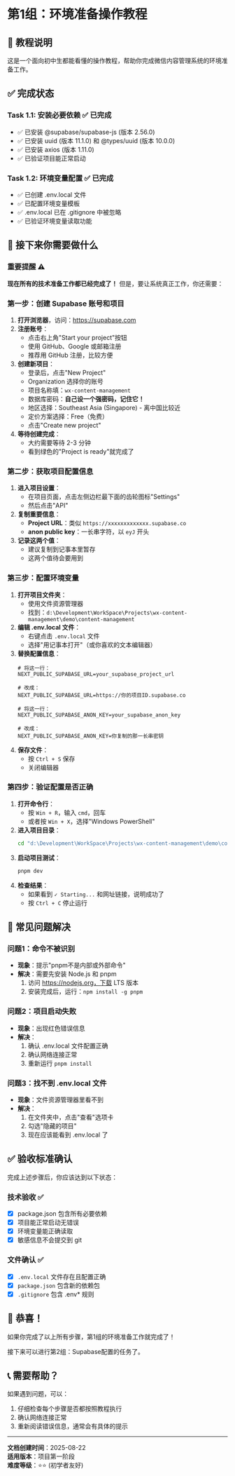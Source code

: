 # 第1组：环境准备操作教程

## 📖 教程说明

这是一个面向初中生都能看懂的操作教程，帮助你完成微信内容管理系统的环境准备工作。

## ✅ 完成状态

### Task 1.1: 安装必要依赖 ✅ 已完成
- ✅ 已安装 @supabase/supabase-js (版本 2.56.0)
- ✅ 已安装 uuid (版本 11.1.0) 和 @types/uuid (版本 10.0.0)  
- ✅ 已安装 axios (版本 1.11.0)
- ✅ 已验证项目能正常启动

### Task 1.2: 环境变量配置 ✅ 已完成
- ✅ 已创建 .env.local 文件
- ✅ 已配置环境变量模板
- ✅ .env.local 已在 .gitignore 中被忽略
- ✅ 已验证环境变量读取功能

## 🎯 接下来你需要做什么

### 重要提醒 ⚠️

**现在所有的技术准备工作都已经完成了！** 但是，要让系统真正工作，你还需要：

### 第一步：创建 Supabase 账号和项目

1. **打开浏览器**，访问：https://supabase.com
2. **注册账号**：
   - 点击右上角"Start your project"按钮
   - 使用 GitHub、Google 或邮箱注册
   - 推荐用 GitHub 注册，比较方便
3. **创建新项目**：
   - 登录后，点击"New Project"
   - Organization 选择你的账号
   - 项目名称填：`wx-content-management`
   - 数据库密码：**自己设一个强密码，记住它！**
   - 地区选择：Southeast Asia (Singapore) - 离中国比较近
   - 定价方案选择：Free（免费）
   - 点击"Create new project"
4. **等待创建完成**：
   - 大约需要等待 2-3 分钟
   - 看到绿色的"Project is ready"就完成了

### 第二步：获取项目配置信息

1. **进入项目设置**：
   - 在项目页面，点击左侧边栏最下面的齿轮图标"Settings"
   - 然后点击"API"
2. **复制重要信息**：
   - **Project URL**：类似 `https://xxxxxxxxxxxxx.supabase.co`
   - **anon public key**：一长串字符，以 `eyJ` 开头
3. **记录这两个值**：
   - 建议复制到记事本里暂存
   - 这两个值待会要用到

### 第三步：配置环境变量

1. **打开项目文件夹**：
   - 使用文件资源管理器
   - 找到：`d:\Development\WorkSpace\Projects\wx-content-management\demo\content-management`
2. **编辑 .env.local 文件**：
   - 右键点击 `.env.local` 文件
   - 选择"用记事本打开"（或你喜欢的文本编辑器）
3. **替换配置信息**：
   ```
   # 将这一行：
   NEXT_PUBLIC_SUPABASE_URL=your_supabase_project_url
   
   # 改成：
   NEXT_PUBLIC_SUPABASE_URL=https://你的项目ID.supabase.co
   
   # 将这一行：
   NEXT_PUBLIC_SUPABASE_ANON_KEY=your_supabase_anon_key
   
   # 改成：
   NEXT_PUBLIC_SUPABASE_ANON_KEY=你复制的那一长串密钥
   ```
4. **保存文件**：
   - 按 `Ctrl + S` 保存
   - 关闭编辑器

### 第四步：验证配置是否正确

1. **打开命令行**：
   - 按 `Win + R`，输入 `cmd`，回车
   - 或者按 `Win + X`，选择"Windows PowerShell"
2. **进入项目目录**：
   ```bash
   cd "d:\Development\WorkSpace\Projects\wx-content-management\demo\content-management"
   ```
3. **启动项目测试**：
   ```bash
   pnpm dev
   ```
4. **检查结果**：
   - 如果看到 `✓ Starting...` 和网址链接，说明成功了
   - 按 `Ctrl + C` 停止运行

## 🚨 常见问题解决

### 问题1：命令不被识别
- **现象**：提示"pnpm不是内部或外部命令"
- **解决**：需要先安装 Node.js 和 pnpm
  1. 访问 https://nodejs.org，下载 LTS 版本
  2. 安装完成后，运行：`npm install -g pnpm`

### 问题2：项目启动失败
- **现象**：出现红色错误信息
- **解决**：
  1. 确认 .env.local 文件配置正确
  2. 确认网络连接正常
  3. 重新运行 `pnpm install`

### 问题3：找不到 .env.local 文件
- **现象**：文件资源管理器里看不到
- **解决**：
  1. 在文件夹中，点击"查看"选项卡
  2. 勾选"隐藏的项目"
  3. 现在应该能看到 .env.local 了

## ✅ 验收标准确认

完成上述步骤后，你应该达到以下状态：

### 技术验收 ✅
- [x] package.json 包含所有必要依赖
- [x] 项目能正常启动无错误  
- [x] 环境变量能正确读取
- [x] 敏感信息不会提交到 git

### 文件确认 ✅
- [x] `.env.local` 文件存在且配置正确
- [x] `package.json` 包含新的依赖包
- [x] `.gitignore` 包含 .env* 规则

## 🎉 恭喜！

如果你完成了以上所有步骤，第1组的环境准备工作就完成了！

接下来可以进行第2组：Supabase配置的任务了。

## 📞 需要帮助？

如果遇到问题，可以：
1. 仔细检查每个步骤是否都按照教程执行
2. 确认网络连接正常
3. 重新阅读错误信息，通常会有具体的提示

---

**文档创建时间**：2025-08-22  
**适用版本**：项目第一阶段  
**难度等级**：⭐⭐ (初学者友好)